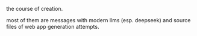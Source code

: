 the course of creation.

most of them are messages with modern llms (esp. deepseek) and source files of web app generation attempts.
